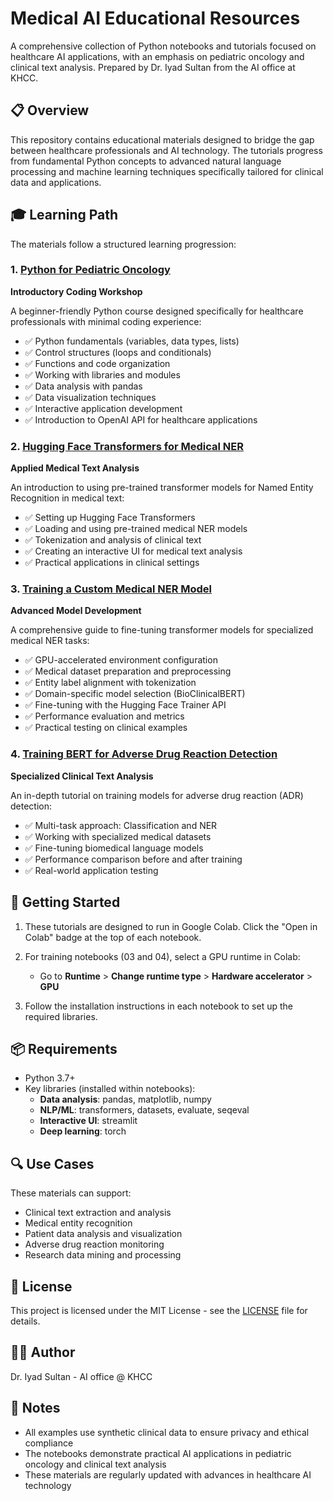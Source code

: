 # Medical AI Educational Resources

A comprehensive collection of Python notebooks and tutorials focused on healthcare AI applications, with an emphasis on pediatric oncology and clinical text analysis. Prepared by Dr. Iyad Sultan from the AI office at KHCC.

## 📋 Overview

This repository contains educational materials designed to bridge the gap between healthcare professionals and AI technology. The tutorials progress from fundamental Python concepts to advanced natural language processing and machine learning techniques specifically tailored for clinical data and applications.

## 🎓 Learning Path

The materials follow a structured learning progression:

### 1. [Python for Pediatric Oncology](01_Python_for_Pediatric_Oncology.ipynb)
**Introductory Coding Workshop**

A beginner-friendly Python course designed specifically for healthcare professionals with minimal coding experience:

- ✅ Python fundamentals (variables, data types, lists)
- ✅ Control structures (loops and conditionals)
- ✅ Functions and code organization
- ✅ Working with libraries and modules
- ✅ Data analysis with pandas
- ✅ Data visualization techniques
- ✅ Interactive application development
- ✅ Introduction to OpenAI API for healthcare applications

### 2. [Hugging Face Transformers for Medical NER](02_Hugging_Face_Transformers.ipynb)
**Applied Medical Text Analysis**

An introduction to using pre-trained transformer models for Named Entity Recognition in medical text:

- ✅ Setting up Hugging Face Transformers
- ✅ Loading and using pre-trained medical NER models
- ✅ Tokenization and analysis of clinical text
- ✅ Creating an interactive UI for medical text analysis
- ✅ Practical applications in clinical settings

### 3. [Training a Custom Medical NER Model](03_training_a_transformer_NER.ipynb)
**Advanced Model Development**

A comprehensive guide to fine-tuning transformer models for specialized medical NER tasks:

- ✅ GPU-accelerated environment configuration
- ✅ Medical dataset preparation and preprocessing 
- ✅ Entity label alignment with tokenization
- ✅ Domain-specific model selection (BioClinicalBERT)
- ✅ Fine-tuning with the Hugging Face Trainer API
- ✅ Performance evaluation and metrics
- ✅ Practical testing on clinical examples

### 4. [Training BERT for Adverse Drug Reaction Detection](04_train_BERT_on_ADR.ipynb)
**Specialized Clinical Text Analysis**

An in-depth tutorial on training models for adverse drug reaction (ADR) detection:

- ✅ Multi-task approach: Classification and NER
- ✅ Working with specialized medical datasets
- ✅ Fine-tuning biomedical language models
- ✅ Performance comparison before and after training
- ✅ Real-world application testing

## 🚀 Getting Started

1. These tutorials are designed to run in Google Colab. Click the "Open in Colab" badge at the top of each notebook.

2. For training notebooks (03 and 04), select a GPU runtime in Colab:
   - Go to **Runtime** > **Change runtime type** > **Hardware accelerator** > **GPU**

3. Follow the installation instructions in each notebook to set up the required libraries.

## 📦 Requirements

- Python 3.7+
- Key libraries (installed within notebooks):
  - **Data analysis**: pandas, matplotlib, numpy
  - **NLP/ML**: transformers, datasets, evaluate, seqeval
  - **Interactive UI**: streamlit
  - **Deep learning**: torch

## 🔍 Use Cases

These materials can support:
- Clinical text extraction and analysis
- Medical entity recognition
- Patient data analysis and visualization
- Adverse drug reaction monitoring
- Research data mining and processing

## 📄 License

This project is licensed under the MIT License - see the [LICENSE](LICENSE) file for details.

## 👨‍💻 Author

Dr. Iyad Sultan - AI office @ KHCC

## 📝 Notes

- All examples use synthetic clinical data to ensure privacy and ethical compliance
- The notebooks demonstrate practical AI applications in pediatric oncology and clinical text analysis
- These materials are regularly updated with advances in healthcare AI technology
